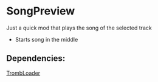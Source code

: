 # SongPreview
 
Just a quick mod that plays the song of the selected track

- Starts song in the middle

## Dependencies:
[TrombLoader](https://github.com/NyxTheShield/TrombLoader)    
